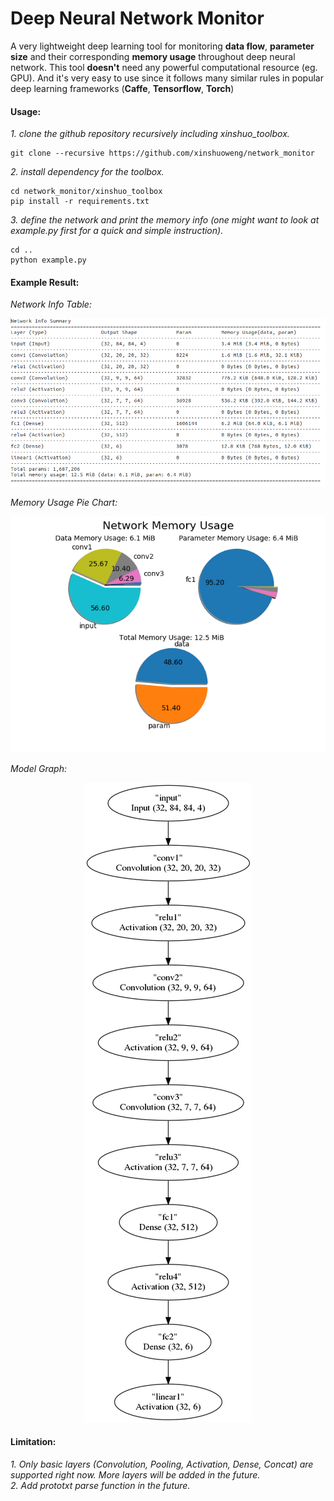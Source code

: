 # Deep Neural Network Monitor
A very lightweight deep learning tool for monitoring **data flow**, **parameter size** and their corresponding **memory usage** throughout deep neural network. This tool **doesn't** need any powerful computational resource (eg. GPU). And it's very easy to use since it follows many similar rules in popular deep learning frameworks (**Caffe**, **Tensorflow**, **Torch**)

#### Usage:

*1. clone the github repository recursively including xinshuo_toolbox.*
~~~shell
git clone --recursive https://github.com/xinshuoweng/network_monitor
~~~

*2. install dependency for the toolbox.*
~~~shell
cd network_monitor/xinshuo_toolbox
pip install -r requirements.txt
~~~

*3. define the network and print the memory info (one might want to look at example.py first for a quick and simple instruction).*
~~~shell
cd ..
python example.py
~~~

#### Example Result:

*Network Info Table:*
<p align="center">
<img alt="Network Info Table", src="network_info.png")
</p>

*Memory Usage Pie Chart:*
<p align="center">
<img alt="Memory Usage Pie Chart", src="memory_chart.png")
</p>

*Model Graph:*
<p align="center">
<img alt="Model Graph", src="model_graph.png")
</p>


#### Limitation:

*1. Only basic layers (Convolution, Pooling, Activation, Dense, Concat) are supported right now. More layers will be added in the future.*<br>
*2. Add prototxt parse function in the future.*<br>

